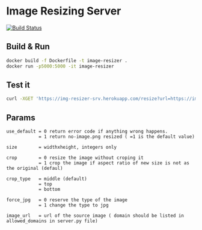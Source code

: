 # Image Resizing Server
[![Build Status](https://travis-ci.org/OsamaJBR/python-img-resizing-server.svg?branch=master)](https://travis-ci.org/OsamaJBR/python-img-resizing-server) 

## Build & Run
```bash
docker build -f Dockerfile -t image-resizer .
docker run -p5000:5000 -it image-resizer
```

## Test it
```bash
curl -XGET 'https://img-resizer-srv.herokuapp.com/resize?url=https://images.pexels.com/photos/248797/pexels-photo-248797.jpeg&size=500x500' 
```

## Params
```
use_default = 0 return error code if anything wrong happens.
            = 1 return no-image.png resized ( =1 is the default value)

size        = widthxheight, integers only

crop        = 0 resize the image without croping it
            = 1 crop the image if aspect ratio of new size is not as the original (defaul)

crop_type   = middle (default)
            = top
            = bottom

force_jpg   = 0 reserve the type of the image
            = 1 change the type to jpg

image_url   = url of the source image ( domain should be listed in allowed_domains in server.py file)
```

